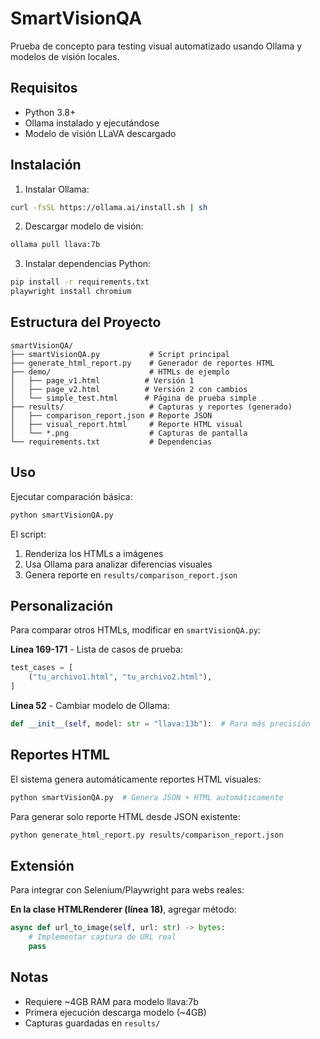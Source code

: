 # SmartVisionQA

Prueba de concepto para testing visual automatizado usando Ollama y modelos de visión locales.

## Requisitos

- Python 3.8+
- Ollama instalado y ejecutándose
- Modelo de visión LLaVA descargado

## Instalación

1. Instalar Ollama:
```bash
curl -fsSL https://ollama.ai/install.sh | sh
```

2. Descargar modelo de visión:
```bash
ollama pull llava:7b
```

3. Instalar dependencias Python:
```bash
pip install -r requirements.txt
playwright install chromium
```

## Estructura del Proyecto

```
smartVisionQA/
├── smartVisionQA.py           # Script principal
├── generate_html_report.py    # Generador de reportes HTML
├── demo/                      # HTMLs de ejemplo
│   ├── page_v1.html          # Versión 1
│   ├── page_v2.html          # Versión 2 con cambios
│   └── simple_test.html      # Página de prueba simple
├── results/                   # Capturas y reportes (generado)
│   ├── comparison_report.json # Reporte JSON
│   ├── visual_report.html     # Reporte HTML visual
│   └── *.png                  # Capturas de pantalla
└── requirements.txt           # Dependencias
```

## Uso

Ejecutar comparación básica:
```bash
python smartVisionQA.py
```

El script:
1. Renderiza los HTMLs a imágenes
2. Usa Ollama para analizar diferencias visuales
3. Genera reporte en `results/comparison_report.json`

## Personalización

Para comparar otros HTMLs, modificar en `smartVisionQA.py`:

**Línea 169-171** - Lista de casos de prueba:
```python
test_cases = [
    ("tu_archivo1.html", "tu_archivo2.html"),
]
```

**Línea 52** - Cambiar modelo de Ollama:
```python
def __init__(self, model: str = "llava:13b"):  # Para más precisión
```

## Reportes HTML

El sistema genera automáticamente reportes HTML visuales:

```bash
python smartVisionQA.py  # Genera JSON + HTML automáticamente
```

Para generar solo reporte HTML desde JSON existente:
```bash
python generate_html_report.py results/comparison_report.json
```

## Extensión

Para integrar con Selenium/Playwright para webs reales:

**En la clase HTMLRenderer (línea 18)**, agregar método:
```python
async def url_to_image(self, url: str) -> bytes:
    # Implementar captura de URL real
    pass
```

## Notas

- Requiere ~4GB RAM para modelo llava:7b
- Primera ejecución descarga modelo (~4GB)
- Capturas guardadas en `results/`